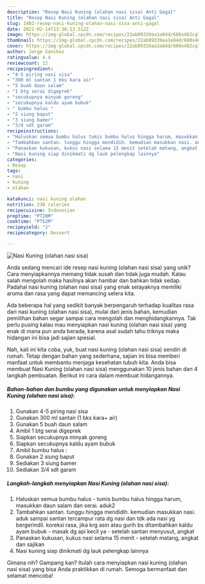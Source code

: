 ```yaml
---
description: "Resep Nasi Kuning (olahan nasi sisa) Anti Gagal"
title: "Resep Nasi Kuning (olahan nasi sisa) Anti Gagal"
slug: 1402-resep-nasi-kuning-olahan-nasi-sisa-anti-gagal
date: 2021-02-14T13:38:13.512Z
image: https://img-global.cpcdn.com/recipes/22ab09339aa1e84d/680x482cq70/nasi-kuning-olahan-nasi-sisa-foto-resep-utama.jpg
thumbnail: https://img-global.cpcdn.com/recipes/22ab09339aa1e84d/680x482cq70/nasi-kuning-olahan-nasi-sisa-foto-resep-utama.jpg
cover: https://img-global.cpcdn.com/recipes/22ab09339aa1e84d/680x482cq70/nasi-kuning-olahan-nasi-sisa-foto-resep-utama.jpg
author: Jorge Sanchez
ratingvalue: 4.4
reviewcount: 12
recipeingredient:
- "4-5 piring nasi sisa"
- "300 ml santan 1 bks kara air"
- "5 buah daun salam"
- "1 btg serai digeprek"
- "secukupnya minyak goreng"
- "secukupnya kaldu ayam bubuk"
- " bumbu halus "
- "2 siung baput"
- "3 siung bamer"
- "3/4 sdt garam"
recipeinstructions:
- "Haluskan semua bumbu halus tumis bumbu halus hingga harum, masukkan daun salam dan serai. aduk2"
- "Tambahkan santan. tunggu hingga mendidih. kemudian masukkan nasi. aduk sampai santan tercampur rata dg nasi dan tdk ada nasi yg bergerindil. koreksi rasa, jika krg asin atau gurih bs ditambahkan kaldu ayam bubuk masak dg api kecil ya setelah santan menyusut, angkat"
- "Panaskan kukusan, kukus nasi selama 15 menit setelah matang, angkat dan sajikan"
- "Nasi kuning siap dinikmati dg lauk pelengkap lainnya"
categories:
- Resep
tags:
- nasi
- kuning
- olahan

katakunci: nasi kuning olahan 
nutrition: 230 calories
recipecuisine: Indonesian
preptime: "PT28M"
cooktime: "PT52M"
recipeyield: "2"
recipecategory: Dessert

---
```



![Nasi Kuning (olahan nasi sisa)](https://img-global.cpcdn.com/recipes/22ab09339aa1e84d/680x482cq70/nasi-kuning-olahan-nasi-sisa-foto-resep-utama.jpg)

Anda sedang mencari ide resep nasi kuning (olahan nasi sisa) yang unik? Cara menyiapkannya memang tidak susah dan tidak juga mudah. Kalau salah mengolah maka hasilnya akan hambar dan bahkan tidak sedap. Padahal nasi kuning (olahan nasi sisa) yang enak selayaknya memiliki aroma dan rasa yang dapat memancing selera kita.



Ada beberapa hal yang sedikit banyak berpengaruh terhadap kualitas rasa dari nasi kuning (olahan nasi sisa), mulai dari jenis bahan, kemudian pemilihan bahan segar sampai cara mengolah dan menghidangkannya. Tak perlu pusing kalau mau menyiapkan nasi kuning (olahan nasi sisa) yang enak di mana pun anda berada, karena asal sudah tahu triknya maka hidangan ini bisa jadi sajian spesial.


Nah, kali ini kita coba, yuk, buat nasi kuning (olahan nasi sisa) sendiri di rumah. Tetap dengan bahan yang sederhana, sajian ini bisa memberi manfaat untuk membantu menjaga kesehatan tubuh kita. Anda bisa membuat Nasi Kuning (olahan nasi sisa) menggunakan 10 jenis bahan dan 4 langkah pembuatan. Berikut ini cara dalam membuat hidangannya.

<!--inarticleads1-->

##### Bahan-bahan dan bumbu yang digunakan untuk menyiapkan Nasi Kuning (olahan nasi sisa):

1. Gunakan 4-5 piring nasi sisa
1. Gunakan 300 ml santan (1 bks kara+ air)
1. Gunakan 5 buah daun salam
1. Ambil 1 btg serai digeprek
1. Siapkan secukupnya minyak goreng
1. Siapkan secukupnya kaldu ayam bubuk
1. Ambil  bumbu halus :
1. Gunakan 2 siung baput
1. Sediakan 3 siung bamer
1. Sediakan 3/4 sdt garam




<!--inarticleads2-->

##### Langkah-langkah menyiapkan Nasi Kuning (olahan nasi sisa):

1. Haluskan semua bumbu halus - tumis bumbu halus hingga harum, masukkan daun salam dan serai. aduk2
1. Tambahkan santan. tunggu hingga mendidih. kemudian masukkan nasi. aduk sampai santan tercampur rata dg nasi dan tdk ada nasi yg bergerindil. koreksi rasa, jika krg asin atau gurih bs ditambahkan kaldu ayam bubuk - masak dg api kecil ya - setelah santan menyusut, angkat
1. Panaskan kukusan, kukus nasi selama 15 menit - setelah matang, angkat dan sajikan
1. Nasi kuning siap dinikmati dg lauk pelengkap lainnya




Gimana nih? Gampang kan? Itulah cara menyiapkan nasi kuning (olahan nasi sisa) yang bisa Anda praktikkan di rumah. Semoga bermanfaat dan selamat mencoba!
